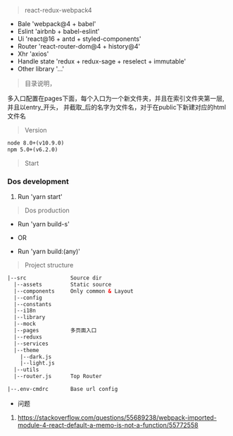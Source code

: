 >  react-redux-webpack4

* Bale 'webpack@4 + babel'
* Eslint 'airbnb + babel-eslint'
* Ui 'react@16 + antd + styled-components'
* Router 'react-router-dom@4 + history@4'
* Xhr 'axios'
* Handle state 'redux + redux-sage + reselect + immutable'
* Other library '...'

> 目录说明，

多入口配置在pages下面，每个入口为一个新文件夹，并且在索引文件夹第一层, 并且以entry_开头，
并截取_后的名字为文件名，对于在public下新建对应的html文件名


>  Version
```html
node 8.0+(v10.9.0)
npm 5.0+(v6.2.0)
```

>  Start

### Dos development
1. Run 'yarn start'


>  Dos production
* Run 'yarn build-s'

* OR

* Run 'yarn build:(any)'


>  Project structure
```html
|--src              Source dir
  |--assets         Static source
  |--components     Only common & Layout
  |--config              
  |--constants     
  |--i18n
  |--library        
  |--mock        
  |--pages          多页面入口
  |--reduxs
  |--services
  |--theme          
    |--dark.js          
    |--light.js   
  |--utils
  |--router.js      Top Router        

|--.env-cmdrc       Base url config
```

- 问题

1. https://stackoverflow.com/questions/55689238/webpack-imported-module-4-react-default-a-memo-is-not-a-function/55772558
